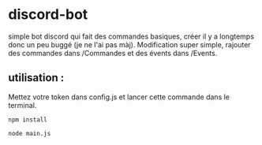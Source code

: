 # discord-bot

simple bot discord qui fait des commandes basiques, créer il y a longtemps donc un peu buggé (je ne l'ai pas màj).
Modification super simple, rajouter des commandes dans /Commandes et des évents dans /Events.


## utilisation :

Mettez votre token dans config.js et lancer cette commande dans le terminal.

```
npm install

node main.js
```

